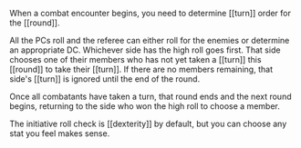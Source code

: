 When a combat encounter begins, you need to determine [[turn]] order for the [[round]].

All the PCs roll and the referee can either roll for the enemies or determine an appropriate DC. Whichever side has the high roll goes first. That side chooses one of their members who has not yet taken a [[turn]] this [[round]] to take their [[turn]]. If there are no members remaining, that side's [[turn]] is ignored until the end of the round. 

Once all combatants have taken a turn, that round ends and the next round begins, returning to the side who won the high roll to choose a member.

The initiative roll check is [[dexterity]] by default, but you can choose any stat you feel makes sense.
